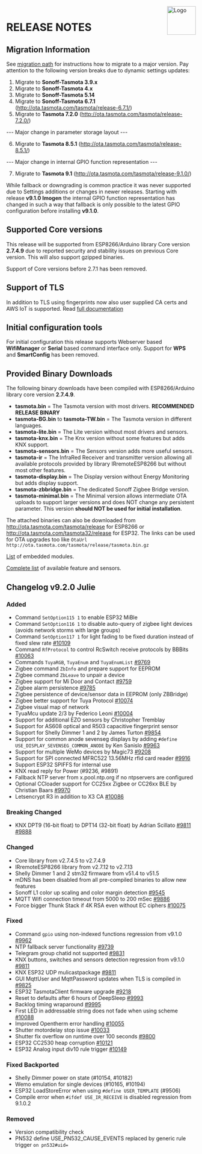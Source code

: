 <img src="https://github.com/arendst/Tasmota/blob/master/tools/logo/TASMOTA_FullLogo_Vector.svg" alt="Logo" align="right" height="76"/>

# RELEASE NOTES

## Migration Information

See [migration path](https://tasmota.github.io/docs/Upgrading#migration-path) for instructions how to migrate to a major version. Pay attention to the following version breaks due to dynamic settings updates:

1. Migrate to **Sonoff-Tasmota 3.9.x**
2. Migrate to **Sonoff-Tasmota 4.x**
3. Migrate to **Sonoff-Tasmota 5.14**
4. Migrate to **Sonoff-Tasmota 6.7.1** (http://ota.tasmota.com/tasmota/release-6.7.1/)
5. Migrate to **Tasmota 7.2.0** (http://ota.tasmota.com/tasmota/release-7.2.0/)

--- Major change in parameter storage layout ---

6. Migrate to **Tasmota 8.5.1** (http://ota.tasmota.com/tasmota/release-8.5.1/)

--- Major change in internal GPIO function representation ---

7. Migrate to **Tasmota 9.1** (http://ota.tasmota.com/tasmota/release-9.1.0/)

While fallback or downgrading is common practice it was never supported due to Settings additions or changes in newer releases. Starting with release **v9.1.0 Imogen** the internal GPIO function representation has changed in such a way that fallback is only possible to the latest GPIO configuration before installing **v9.1.0**.

## Supported Core versions

This release will be supported from ESP8266/Arduino library Core version **2.7.4.9** due to reported security and stability issues on previous Core version. This will also support gzipped binaries.

Support of Core versions before 2.7.1 has been removed.

## Support of TLS

In addition to TLS using fingerprints now also user supplied CA certs and AWS IoT is supported. Read [full documentation](https://tasmota.github.io/docs/AWS-IoT)

## Initial configuration tools

For initial configuration this release supports Webserver based **WifiManager** or **Serial** based command interface only. Support for **WPS** and **SmartConfig** has been removed.

## Provided Binary Downloads

The following binary downloads have been compiled with ESP8266/Arduino library core version **2.7.4.9**.

- **tasmota.bin** = The Tasmota version with most drivers. **RECOMMENDED RELEASE BINARY**
- **tasmota-BG.bin** to **tasmota-TW.bin** = The Tasmota version in different languages.
- **tasmota-lite.bin** = The Lite version without most drivers and sensors.
- **tasmota-knx.bin** = The Knx version without some features but adds KNX support.
- **tasmota-sensors.bin** = The Sensors version adds more useful sensors.
- **tasmota-ir** = The InfraRed Receiver and transmitter version allowing all available protocols provided by library IRremoteESP8266 but without most other features.
- **tasmota-display.bin** = The Display version without Energy Monitoring but adds display support.
- **tasmota-zbbridge.bin** = The dedicated Sonoff Zigbee Bridge version.
- **tasmota-minimal.bin** = The Minimal version allows intermediate OTA uploads to support larger versions and does NOT change any persistent parameter. This version **should NOT be used for initial installation**.

The attached binaries can also be downloaded from http://ota.tasmota.com/tasmota/release for ESP8266 or http://ota.tasmota.com/tasmota32/release for ESP32. The links can be used for OTA upgrades too like ``OtaUrl http://ota.tasmota.com/tasmota/release/tasmota.bin.gz``

[List](MODULES.md) of embedded modules.

[Complete list](BUILDS.md) of available feature and sensors.

## Changelog v9.2.0 Julie
### Added
- Command ``SetOption115 1`` to enable ESP32 MiBle
- Command ``SetOption116 1`` to disable auto-query of zigbee light devices (avoids network storms with large groups)
- Command ``SetOption117 1`` for light fading to be fixed duration instead of fixed slew rate [#10109](https://github.com/arendst/Tasmota/issues/10109)
- Command ``RfProtocol`` to control RcSwitch receive protocols by BBBits [#10063](https://github.com/arendst/Tasmota/issues/10063)
- Commands ``TuyaRGB``, ``TuyaEnum`` and ``TuyaEnumList`` [#9769](https://github.com/arendst/Tasmota/issues/9769)
- Zigbee command ``ZbInfo`` and prepare support for EEPROM
- Zigbee command ``ZbLeave`` to unpair a device
- Zigbee support for Mi Door and Contact [#9759](https://github.com/arendst/Tasmota/issues/9759)
- Zigbee alarm persistence [#9785](https://github.com/arendst/Tasmota/issues/9785)
- Zigbee persistence of device/sensor data in EEPROM (only ZBBridge)
- Zigbee better support for Tuya Protocol [#10074](https://github.com/arendst/Tasmota/issues/10074)
- Zigbee visual map of network
- TyuaMcu update 2/3 by Federico Leoni [#10004](https://github.com/arendst/Tasmota/issues/10004)
- Support for additional EZO sensors by Christopher Tremblay
- Support for AS608 optical and R503 capacitive fingerprint sensor
- Support for Shelly Dimmer 1 and 2 by James Turton [#9854](https://github.com/arendst/Tasmota/issues/9854)
- Support for common anode sevenseg displays by adding ``#define USE_DISPLAY_SEVENSEG_COMMON_ANODE`` by Ken Sanislo [#9963](https://github.com/arendst/Tasmota/issues/9963)
- Support for multiple WeMo devices by Magic73 [#9208](https://github.com/arendst/Tasmota/issues/9208)
- Support for SPI connected MFRC522 13.56MHz rfid card reader [#9916](https://github.com/arendst/Tasmota/issues/9916)
- Support ESP32 SPIFFS for internal use
- KNX read reply for Power (#9236, #9891)
- Fallback NTP server from x.pool.ntp.org if no ntpservers are configured
- Optional CCloader support for CC25xx Zigbee or CC26xx BLE by Christian Baars [#9970](https://github.com/arendst/Tasmota/issues/9970)
- Letsencrypt R3 in addition to X3 CA [#10086](https://github.com/arendst/Tasmota/issues/10086)

### Breaking Changed
- KNX DPT9 (16-bit float) to DPT14 (32-bit float) by Adrian Scillato [#9811](https://github.com/arendst/Tasmota/issues/9811) [#9888](https://github.com/arendst/Tasmota/issues/9888)

### Changed
- Core library from v2.7.4.5 to v2.7.4.9
- IRremoteESP8266 library from v2.7.12 to v2.7.13
- Shelly Dimmer 1 and 2 stm32 firmware from v51.4 to v51.5
- mDNS has been disabled from all pre-compiled binaries to allow new features
- Sonoff L1 color up scaling and color margin detection [#9545](https://github.com/arendst/Tasmota/issues/9545)
- MQTT Wifi connection timeout from 5000 to 200 mSec [#9886](https://github.com/arendst/Tasmota/issues/9886)
- Force bigger Thunk Stack if 4K RSA even without EC ciphers [#10075](https://github.com/arendst/Tasmota/issues/10075)

### Fixed
- Command ``gpio`` using non-indexed functions regression from v9.1.0 [#9962](https://github.com/arendst/Tasmota/issues/9962)
- NTP fallback server functionality [#9739](https://github.com/arendst/Tasmota/issues/9739)
- Telegram group chatid not supported [#9831](https://github.com/arendst/Tasmota/issues/9831)
- KNX buttons, switches and sensors detection regression from v9.1.0 [#9811](https://github.com/arendst/Tasmota/issues/9811)
- KNX ESP32 UDP mulicastpackage [#9811](https://github.com/arendst/Tasmota/issues/9811)
- GUI MqttUser and MqttPassword updates when TLS is compiled in [#9825](https://github.com/arendst/Tasmota/issues/9825)
- ESP32 TasmotaClient firmware upgrade [#9218](https://github.com/arendst/Tasmota/issues/9218)
- Reset to defaults after 6 hours of DeepSleep [#9993](https://github.com/arendst/Tasmota/issues/9993)
- Backlog timing wraparound [#9995](https://github.com/arendst/Tasmota/issues/9995)
- First LED in addressable string does not fade when using scheme [#10088](https://github.com/arendst/Tasmota/issues/10088)
- Improved Opentherm error handling [#10055](https://github.com/arendst/Tasmota/issues/10055)
- Shutter motordelay stop issue [#10033](https://github.com/arendst/Tasmota/issues/10033)
- Shutter fix overflow on runtime over 100 seconds [#9800](https://github.com/arendst/Tasmota/issues/9800)
- ESP32 CC2530 heap corruption [#10121](https://github.com/arendst/Tasmota/issues/10121)
- ESP32 Analog input div10 rule trigger [#10149](https://github.com/arendst/Tasmota/issues/10149)

### Fixed Backported
- Shelly Dimmer power on state (#10154, #10182)
- Wemo emulation for single devices (#10165, #10194)
- ESP32 LoadStoreError when using ``#define USER_TEMPLATE`` (#9506)
- Compile error when ``#ifdef USE_IR_RECEIVE`` is disabled regression from 9.1.0.2

### Removed
- Version compatibility check
- PN532 define USE_PN532_CAUSE_EVENTS replaced by generic rule trigger `on pn532#uid=`

